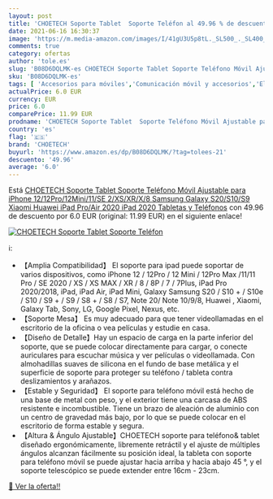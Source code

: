 ```yaml
---
layout: post
title: 'CHOETECH Soporte Tablet  Soporte Teléfon al 49.96 % de descuento'
date: 2021-06-16 16:30:37
image: 'https://m.media-amazon.com/images/I/41gU3U5p8tL._SL500_._SL400_.jpg'
comments: true
category: ofertas
author: 'tole.es'
slug: 'B08D6DQLMK-es CHOETECH Soporte Tablet Soporte Teléfono Móvil Ajustable...'
sku: 'B08D6DQLMK-es'
tags: [ 'Accesorios para móviles','Comunicación móvil y accesorios','Electrónica','Soportes para móviles','choetech','ipad','iphone', ]
actualPrice: 6.0 EUR
currency: EUR
price: 6.0
comparePrice: 11.99 EUR
prodname: 'CHOETECH Soporte Tablet  Soporte Teléfono Móvil Ajustable para iPhone 12/12Pro/12Mini/11/SE 2/XS/XR/X/8  Samsung Galaxy S20/S10/S9  Xiaomi  Huawei  iPad Pro/Air 2020  iPad 2020  Tabletas y Teléfonos'
country: 'es'
flag: '🇪🇸'
brand: 'CHOETECH'
buyurl: 'https://www.amazon.es/dp/B08D6DQLMK/?tag=tolees-21'
descuento: '49.96'
average: '6.0'
---
```


Está [CHOETECH Soporte Tablet  Soporte Teléfono Móvil Ajustable para iPhone 12/12Pro/12Mini/11/SE 2/XS/XR/X/8  Samsung Galaxy S20/S10/S9  Xiaomi  Huawei  iPad Pro/Air 2020  iPad 2020  Tabletas y Teléfonos](https://www.amazon.es/dp/B08D6DQLMK/?tag=tolees-21) con 49.96 de descuento por 6.0 EUR (original: 11.99 EUR) en el siguiente enlace!

[![CHOETECH Soporte Tablet  Soporte Teléfon](https://m.media-amazon.com/images/I/41gU3U5p8tL._SL500_._SL400_.jpg)](https://www.amazon.es/dp/B08D6DQLMK/?tag=tolees-21)

ℹ️:

- 【Amplia Compatibilidad】 El soporte para ipad puede soportar de varios dispositivos, como iPhone 12 / 12Pro / 12 Mini / 12Pro Max /11/11 Pro / SE 2020 / XS / XS MAX / XR / 8 / 8P / 7 / 7Plus, iPad Pro 2020/2018, iPad, iPad Air, iPad Mini, Galaxy Samsung S20 / S10 + / S10e / S10 / S9 + / S9 / S8 + / S8 / S7, Note 20/ Note 10/9/8, Huawei , Xiaomi, Galaxy Tab, Sony, LG, Google Pixel, Nexus, etc.
- 【Soporte Mesa】 Es muy adecuado para que tener videollamadas en el escritorio de la oficina o vea películas y estudie en casa.
- 【Diseño de Detalle】Hay un espacio de carga en la parte inferior del soporte, que se puede colocar directamente para cargar, o conecte auriculares para escuchar música y ver películas o videollamada. Con almohadillas suaves de silicona en el fundo de base metálica y el superficie de soporte para proteger su teléfono / tableta contra deslizamientos y arañazos.
- 【Estable y Seguridad】 El soporte para teléfono móvil está hecho de una base de metal con peso, y el exterior tiene una carcasa de ABS resistente e incombustible. Tiene un brazo de aleación de aluminio con un centro de gravedad más bajo, por lo que se puede colocar en el escritorio de forma estable y segura.
- 【Altura & Ángulo Ajustable】CHOETECH soporte para teléfono& tablet diseñado ergonómicamente, libremente retráctil y el ajuste de múltiples ángulos alcanzan fácilmente su posición ideal, la tableta con soporte para teléfono móvil se puede ajustar hacia arriba y hacia abajo 45 °, y el soporte telescópico se puede extender entre 16cm - 23cm.

[🛒 Ver la oferta!!](https://www.amazon.es/dp/B08D6DQLMK/?tag=tolees-21)
